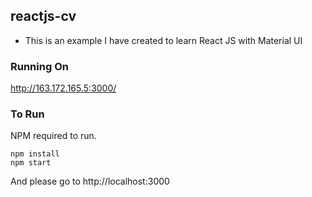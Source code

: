 ## reactjs-cv

- This is an example I have created to learn React JS with Material UI

### Running On

http://163.172.165.5:3000/

### To Run
NPM required to run.

```
npm install
npm start
```

And please go to http://localhost:3000